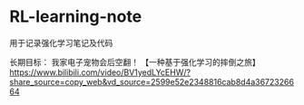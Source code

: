 # RL-learning-note
用于记录强化学习笔记及代码

长期目标：
我家电子宠物会后空翻！
【一种基于强化学习的摔倒之旅】 https://www.bilibili.com/video/BV1yedLYcEHW/?share_source=copy_web&vd_source=2599e52e2348816cab8d4a3672326664
